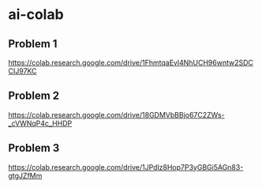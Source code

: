 # ai-colab

## Problem 1
https://colab.research.google.com/drive/1FhmtqaEvl4NhUCH96wntw2SDCCIJ97KC

## Problem 2
https://colab.research.google.com/drive/18GDMVbBBjo67C2ZWs-_cVWNqP4c_HHDP

## Problem 3
https://colab.research.google.com/drive/1JPdlz8Hop7P3yGBGi5AGn83-gtgJZfMm
